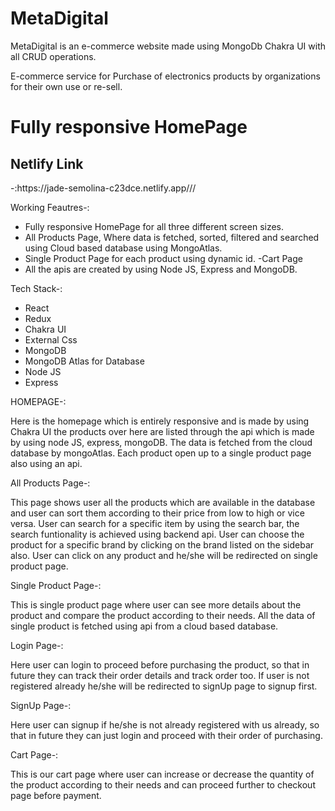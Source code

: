 # MetaDigital 

MetaDigital is an e-commerce website made using MongoDb Chakra UI with all CRUD operations.

E-commerce service for Purchase of electronics products by organizations for their own use or re-sell.



 <h1>Fully responsive HomePage</h1>
 
 <h2>Netlify Link</h2>-:https://jade-semolina-c23dce.netlify.app///<br/>
 
 
 
Working Feautres-:
- Fully responsive HomePage for all three different screen sizes.
- All Products Page, Where data is fetched, sorted, filtered and searched using Cloud based database using MongoAtlas.
- Single Product Page for each product using dynamic id.
-Cart Page 
- All the apis are created by using Node JS, Express and MongoDB.



Tech Stack-:
- React
- Redux
- Chakra UI
- External Css
- MongoDB
- MongoDB Atlas for Database
- Node JS
- Express



HOMEPAGE-:

Here is the homepage which is entirely responsive and is made by using Chakra UI the products over here are listed through the api which is made by using node JS, express, mongoDB. 
The data is fetched from the cloud database by mongoAtlas. 
Each product open up to a single product page also using an api.




All Products Page-:

This page shows user all the products which are available in the database and user can sort them according to their price from low to high or vice versa. User can search for a specific item by using the search bar, the search funtionality is achieved using backend api.
User can choose the product for a specific brand by clicking on the brand listed on the sidebar also. User can click on any product and he/she will be redirected on single product page.





Single Product Page-:

This is single product page where user can see more details about the product and compare the product according to their needs. All the data of single product is fetched using api from a cloud based database.




Login Page-:

Here user can login to proceed before purchasing the product, so that in future they can track their order details and track order too. If user is not registered already he/she will be redirected to signUp page to signup first.



SignUp Page-:

Here user can signup if he/she is not already registered with us already, so that in future they can just login and proceed with their order of purchasing.

Cart Page-:

This is our cart page where user can increase or decrease the quantity of the product according to their needs and can proceed further to checkout page before payment.









